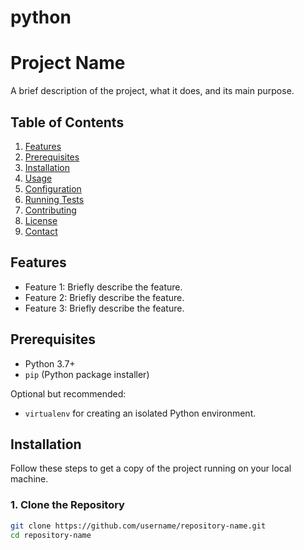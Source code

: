 # python

# Project Name

A brief description of the project, what it does, and its main purpose.

## Table of Contents

1. [Features](#features)
2. [Prerequisites](#prerequisites)
3. [Installation](#installation)
4. [Usage](#usage)
5. [Configuration](#configuration)
6. [Running Tests](#running-tests)
7. [Contributing](#contributing)
8. [License](#license)
9. [Contact](#contact)

## Features

- Feature 1: Briefly describe the feature.
- Feature 2: Briefly describe the feature.
- Feature 3: Briefly describe the feature.

## Prerequisites

- Python 3.7+
- `pip` (Python package installer)

Optional but recommended:

- `virtualenv` for creating an isolated Python environment.

## Installation

Follow these steps to get a copy of the project running on your local machine.

### 1. Clone the Repository

```bash
git clone https://github.com/username/repository-name.git
cd repository-name

